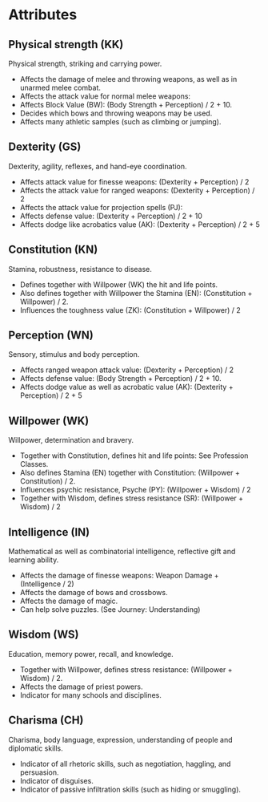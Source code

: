 # Attributes
## Physical strength (KK)
Physical strength, striking and carrying power.
- Affects the damage of melee and throwing weapons, as well as in unarmed melee combat.
- Affects the attack value for normal melee weapons:
- Affects Block Value (BW): (Body Strength + Perception) / 2 + 10.
- Decides which bows and throwing weapons may be used.
- Affects many athletic samples (such as climbing or jumping).

## Dexterity (GS)
Dexterity, agility, reflexes, and hand-eye coordination.
- Affects attack value for finesse weapons: (Dexterity + Perception) / 2
- Affects the attack value for ranged weapons: (Dexterity + Perception) / 2
- Affects the attack value for projection spells (PJ): 
- Affects defense value: (Dexterity + Perception) / 2 + 10
- Affects dodge like acrobatics value (AK): (Dexterity + Perception) / 2 + 5

## Constitution (KN)
Stamina, robustness, resistance to disease.
- Defines together with Willpower (WK) the hit and life points.
- Also defines together with Willpower the Stamina (EN): (Constitution + Willpower) / 2.
- Influences the toughness value (ZK): (Constitution + Willpower) / 2

## Perception (WN)
Sensory, stimulus and body perception.
- Affects ranged weapon attack value: (Dexterity + Perception) / 2
- Affects defense value: (Body Strength + Perception) / 2 + 10.
- Affects dodge value as well as acrobatic value (AK): (Dexterity + Perception) / 2 + 5

 
## Willpower (WK)
Willpower, determination and bravery.
- Together with Constitution, defines hit and life points: See Profession Classes.
- Also defines Stamina (EN) together with Constitution: (Willpower + Constitution) / 2.
- Influences psychic resistance, Psyche (PY): (Willpower + Wisdom) / 2
- Together with Wisdom, defines stress resistance (SR): (Willpower + Wisdom) / 2

## Intelligence (IN)
Mathematical as well as combinatorial intelligence, reflective gift and learning ability.
- Affects the damage of finesse weapons: Weapon Damage + (Intelligence / 2)
- Affects the damage of bows and crossbows.
- Affects the damage of magic.
- Can help solve puzzles. (See Journey: Understanding)

## Wisdom (WS)
Education, memory power, recall, and knowledge.
- Together with Willpower, defines stress resistance: (Willpower + Wisdom) / 2.
- Affects the damage of priest powers.
- Indicator for many schools and disciplines.

## Charisma (CH)
Charisma, body language, expression, understanding of people and diplomatic skills.
- Indicator of all rhetoric skills, such as negotiation, haggling, and persuasion.
- Indicator of disguises.
- Indicator of passive infiltration skills (such as hiding or smuggling).
